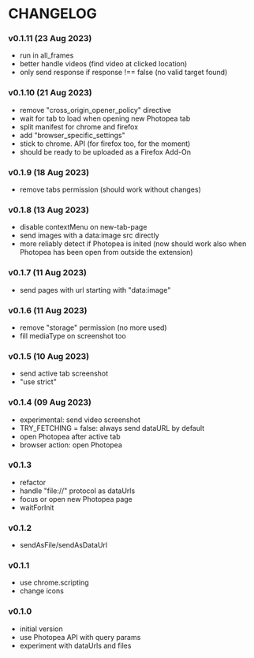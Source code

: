  # CHANGELOG

 ### v0.1.11 (23 Aug 2023)
 - run in all_frames
 - better handle videos (find video at clicked location)
 - only send response if response !== false (no valid target found)
 
 ### v0.1.10 (21 Aug 2023)
 - remove "cross_origin_opener_policy" directive
 - wait for tab to load when opening new Photopea tab
 - split manifest for chrome and firefox
 - add "browser_specific_settings"
 - stick to chrome. API (for firefox too, for the moment)
 - should be ready to be uploaded as a Firefox Add-On

 ### v0.1.9 (18 Aug 2023)
 - remove tabs permission (should work without changes)

 ### v0.1.8 (13 Aug 2023)
 - disable contextMenu on new-tab-page
 - send images with a data:image src directly
 - more reliably detect if Photopea is inited (now should work also when Photopea has been open from outside the extension)

 ### v0.1.7 (11 Aug 2023)
 - send pages with url starting with "data:image"

 ### v0.1.6 (11 Aug 2023)
 - remove "storage" permission (no more used)
 - fill mediaType on screenshot too

 ### v0.1.5 (10 Aug 2023)
 - send active tab screenshot
 - "use strict"

 ### v0.1.4 (09 Aug 2023)
 - experimental: send video screenshot
 - TRY_FETCHING = false: always send dataURL by default
 - open Photopea after active tab
 - browser action: open Photopea

 ### v0.1.3
 - refactor
 - handle "file://" protocol as dataUrls
 - focus or open new Photopea page
 - waitForInit

 ### v0.1.2
 - sendAsFile/sendAsDataUrl

 ### v0.1.1
 - use chrome.scripting
 - change icons

 ### v0.1.0
 - initial version
 - use Photopea API with query params
 - experiment with dataUrls and files

